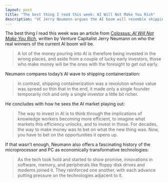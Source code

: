 ```yaml
---
layout: post
title: "The best thing I read this week: AI Will Not Make You Rich"
description: "VC Jerry Neumann argues the AI boom will resemble shipping containerization: global benefits but few new fortunes."
---
```


The best thing I read this week was an article from [Colossus: *AI Will Not Make You Rich*](https://joincolossus.com/article/ai-will-not-make-you-rich/), written by Venture Capitalist Jerry Neumann on who the real winners of the current AI boom will be.

> A lot of the money pouring into AI is therefore being invested in the wrong places, and aside from a couple of lucky early investors, those who make money will be the ones with the foresight to get out early.

Neumann compares today’s AI wave to shipping containerization:

> In contrast, shipping containerization was a revolution whose value was spread so thin that in the end, it made only a single founder temporarily rich and only a single investor a little bit richer.

He concludes with how he sees the AI market playing out:

> The way to invest in AI is to think through the implications of knowledge workers becoming more efficient, to imagine what markets this efficiency unlocks, and to invest in those. For decades, the way to make money was to bet on what the new thing was. Now, you have to bet on the opportunities it opens up.

If that wasn’t enough, Neumann also offers a fascinating history of the microprocessor and PC as economically transformative technologies:

> As the tech took hold and started to show promise, innovations in software, memory, and peripherals like floppy disk drives and modems joined it. They reinforced one another, with each advance putting pressure on the technologies adjacent to it.